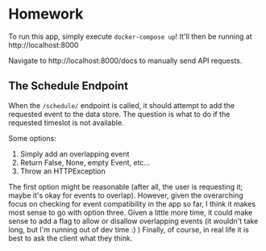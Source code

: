 
# Homework

To run this app, simply execute `docker-compose up`! It'll then be running at http://localhost:8000

Navigate to http://localhost:8000/docs to manually send API requests.


## The Schedule Endpoint

When the `/schedule/` endpoint is called, it should attempt to add the requested event to the data store. The question is what to do if the requested timeslot is not available.

Some options:

1. Simply add an overlapping event
2. Return False, None, empty Event, etc...
3. Throw an HTTPException

The first option might be reasonable (after all, the user is requesting it; maybe it's okay for events to overlap). However, given the overarching focus on checking for event compatibility in the app so far, I think it makes most sense to go with option three.
Given a little more time, it could make sense to add a flag to allow or disallow overlapping events (it wouldn't take long, but I'm running out of dev time :) )
Finally, of course, in real life it is best to ask the client what they think.

